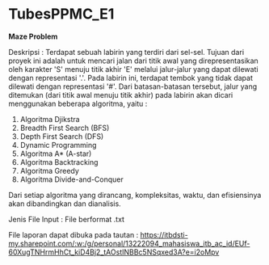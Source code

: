 # TubesPPMC_E1
**Maze Problem**

Deskripsi : 
Terdapat sebuah labirin yang terdiri dari sel-sel. Tujuan dari proyek ini adalah untuk mencari jalan dari titik awal yang direpresentasikan oleh karakter 'S' menuju titik akhir 'E' melalui jalur-jalur yang dapat dilewati dengan representasi '.'. Pada labirin ini, terdapat tembok yang tidak dapat dilewati dengan representasi '#'. Dari batasan-batasan tersebut, jalur yang ditemukan (dari titik awal menuju titik akhir) pada labirin akan dicari menggunakan beberapa algoritma, yaitu : 
1. Algoritma Djikstra
2. Breadth First Search (BFS)
3. Depth First Search (DFS)
4. Dynamic Programming
5. Algoritma A* (A-star)
6. Algoritma Backtracking
7. Algoritma Greedy
8. Algoritma Divide-and-Conquer

Dari setiap algoritma yang dirancang, kompleksitas, waktu, dan efisiensinya akan dibandingkan dan dianalisis.

Jenis File Input : File berformat .txt

File laporan dapat dibuka pada tautan : 
https://itbdsti-my.sharepoint.com/:w:/g/personal/13222094_mahasiswa_itb_ac_id/EUf-60XugTNHrmHhCt_kiD4Bj2_tAOstINBBc5NSqxed3A?e=i2oMpv
